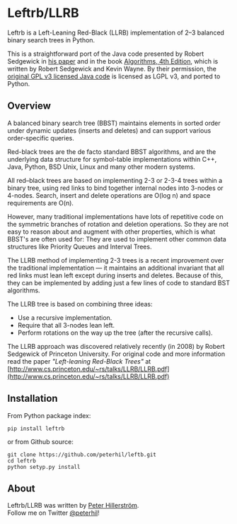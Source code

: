 # Leftrb/LLRB

Leftrb is a Left-Leaning Red-Black (LLRB) implementation of 2–3 balanced binary
search trees in Python.

This is a straightforward port of the Java code presented by Robert Sedgewick in
[his paper]((http://www.cs.princeton.edu/~rs/talks/LLRB/LLRB.pdf)) and in the
book [Algorithms, 4th Edition](http://algs4.cs.princeton.edu/home/), which is written
by Robert Sedgewick and Kevin Wayne. By their permission, the [original GPL v3 licensed Java
code](http://www.cs.princeton.edu/~rs/talks/LLRB/Java/RedBlackBST.java)
is licensed as LGPL v3, and ported to Python.

## Overview

A balanced binary search tree (BBST) maintains elements in sorted order under dynamic 
updates (inserts and deletes) and can support various order-specific queries.

Red-black trees are the de facto standard BBST algorithms, and are the underlying
data structure for symbol-table implementations within C++, Java, Python, BSD Unix,
Linux and many other modern systems.

All red–black trees are based on implementing 2-3 or 2-3-4 trees within a binary tree,
using  red links to bind together internal nodes into 3-nodes or 4-nodes. Search, insert
and delete operations are O(log n) and space requirements are O(n).

However, many traditional implementations have lots of repetitive code on the symmetric
branches of rotation and deletion operations. So they are not easy to reason about and 
augment with other properties, which is what BBST's are often used for: They are used
to implement other common data structures like Priority Queues and Interval Trees.

The LLRB method of implementing 2-3 trees is a recent improvement over the traditional
implementation — it maintains an additional invariant that all red links must lean left
except during inserts and deletes. Because of this, they can be implemented by adding
just a few lines of code to standard BST algorithms.

The LLRB tree is based on combining three ideas:

- Use a recursive implementation.
- Require that all 3-nodes lean left.
- Perform rotations on the way up the tree (after the recursive calls).

The LLRB approach was discovered relatively recently (in 2008) by Robert Sedgewick
of Princeton University. For original code and more information read the paper *"Left-leaning Red-Black Trees"* at [http://www.cs.princeton.edu/~rs/talks/LLRB/LLRB.pdf](http://www.cs.princeton.edu/~rs/talks/LLRB/LLRB.pdf)

## Installation

From Python package index:  

    pip install leftrb

or from Github source:  

    git clone https://github.com/peterhil/leftb.git
    cd leftrb 
    python setyp.py install

## About

Leftrb/LLRB was written by [Peter Hillerström](http://composed.nu/peterhil/).  
Follow me on Twitter [@peterhil](http://www.twitter.com/peterhil)!
